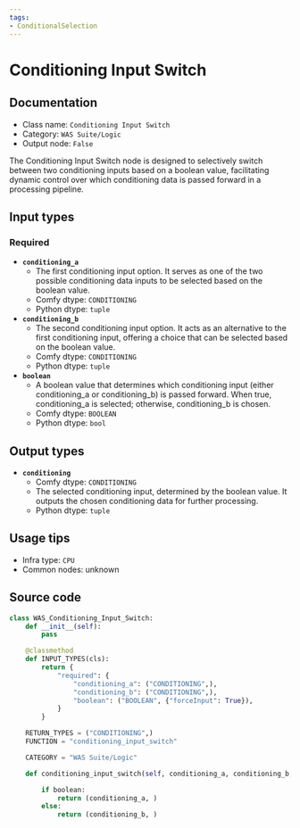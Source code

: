 ```yaml
---
tags:
- ConditionalSelection
---
```


# Conditioning Input Switch
## Documentation
- Class name: `Conditioning Input Switch`
- Category: `WAS Suite/Logic`
- Output node: `False`

The Conditioning Input Switch node is designed to selectively switch between two conditioning inputs based on a boolean value, facilitating dynamic control over which conditioning data is passed forward in a processing pipeline.
## Input types
### Required
- **`conditioning_a`**
    - The first conditioning input option. It serves as one of the two possible conditioning data inputs to be selected based on the boolean value.
    - Comfy dtype: `CONDITIONING`
    - Python dtype: `tuple`
- **`conditioning_b`**
    - The second conditioning input option. It acts as an alternative to the first conditioning input, offering a choice that can be selected based on the boolean value.
    - Comfy dtype: `CONDITIONING`
    - Python dtype: `tuple`
- **`boolean`**
    - A boolean value that determines which conditioning input (either conditioning_a or conditioning_b) is passed forward. When true, conditioning_a is selected; otherwise, conditioning_b is chosen.
    - Comfy dtype: `BOOLEAN`
    - Python dtype: `bool`
## Output types
- **`conditioning`**
    - Comfy dtype: `CONDITIONING`
    - The selected conditioning input, determined by the boolean value. It outputs the chosen conditioning data for further processing.
    - Python dtype: `tuple`
## Usage tips
- Infra type: `CPU`
- Common nodes: unknown


## Source code
```python
class WAS_Conditioning_Input_Switch:
    def __init__(self):
        pass

    @classmethod
    def INPUT_TYPES(cls):
        return {
            "required": {
                "conditioning_a": ("CONDITIONING",),
                "conditioning_b": ("CONDITIONING",),
                "boolean": ("BOOLEAN", {"forceInput": True}),
            }
        }

    RETURN_TYPES = ("CONDITIONING",)
    FUNCTION = "conditioning_input_switch"

    CATEGORY = "WAS Suite/Logic"

    def conditioning_input_switch(self, conditioning_a, conditioning_b, boolean=True):

        if boolean:
            return (conditioning_a, )
        else:
            return (conditioning_b, )

```
